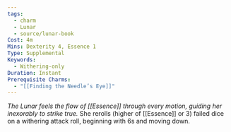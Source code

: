 ```yaml
---
tags:
  - charm
  - Lunar
  - source/lunar-book
Cost: 4m
Mins: Dexterity 4, Essence 1
Type: Supplemental
Keywords:
  - Withering-only
Duration: Instant
Prerequisite Charms:
  - "[[Finding the Needle’s Eye]]"
---
```

*The Lunar feels the flow of [[Essence]] through every motion, guiding her inexorably to strike true.*
She rerolls (higher of [[Essence]] or 3) failed dice on a withering attack roll, beginning with 6s and moving down.